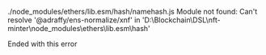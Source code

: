 
./node_modules/ethers/lib.esm/hash/namehash.js
Module not found: Can't resolve '@adraffy/ens-normalize/xnf' in 'D:\Blockchain\DSL\nft-minter\node_modules\ethers\lib.esm\hash'


Ended with this error 
